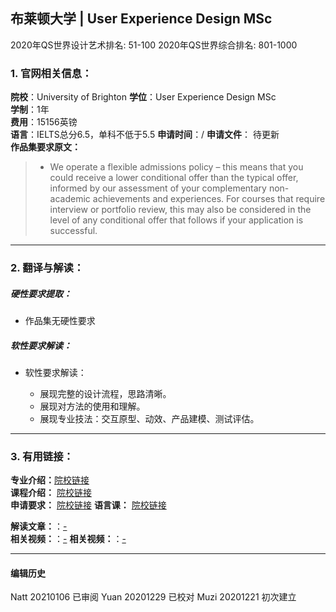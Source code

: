 ## 布莱顿大学 | User Experience Design MSc

2020年QS世界设计艺术排名: 51-100
2020年QS世界综合排名: 801-1000

### 1. 官网相关信息：

**院校**：University of Brighton
**学位**：User Experience Design MSc  
**学制**：1年  
**费用**：15156英镑  
**语言**：IELTS总分6.5，单科不低于5.5
**申请时间**：/
**申请文件**： 待更新  
**作品集要求原文：**

> - We operate a flexible admissions policy – this means that you could receive a lower conditional offer than the typical offer, informed by our assessment of your complementary non-academic achievements and experiences. For courses that require interview or portfolio review, this may also be considered in the level of any conditional offer that follows if your application is successful.   

---


### 2. 翻译与解读：

##### 硬性要求提取：
- 作品集无硬性要求  



##### 软性要求解读：
- 软性要求解读：

  - 展现完整的设计流程，思路清晰。
  - 展现对方法的使用和理解。
  - 展现专业技法：交互原型、动效、产品建模、测试评估。

---


### 3. 有用链接：

**专业介绍：**[院校链接](https://www.brighton.ac.uk/courses/study/user-experience-design-msc-pgcert-pgdip.aspx)  
**课程介绍：** [院校链接](https://www.brighton.ac.uk/courses/study/user-experience-design-msc-pgcert-pgdip.aspx)  
**申请要求：** [院校链接](https://www.brighton.ac.uk/courses/study/user-experience-design-msc-pgcert-pgdip.aspx)
**语言课：** [院校链接](https://www.brighton.ac.uk/international/study-with-us/courses-and-qualifications/brighton-language-institute/index.aspx)

**解读文章：**：[-](-)  
**相关视频：**：[-](-)
**相关视频：**：[-](-)




---


#### 编辑历史
Natt 20210106 已审阅
Yuan 20201229 已校对
Muzi 20201221 初次建立
